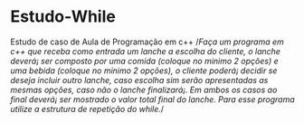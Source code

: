 # Estudo-While
Estudo de caso de Aula de Programação em c++ 
 /*Faça um programa em c++ que receba como entrada um lanche a escolha do cliente, 
    o lanche deverá¡ ser composto por uma comida (coloque no minimo 2 opções) e uma bebida 
    (coloque no minimo 2 opções), o cliente poderá¡ decidir se deseja incluir outro lanche,
    caso escolha sim serão apresentadas as mesmas opções, caso não o lanche finalizará¡. 
    Em ambos os casos ao final deverá¡ ser mostrado o valor total final do lanche.
    Para esse programa utilize a estrutura de repetição do while.*/
    
